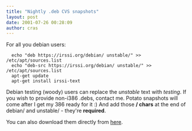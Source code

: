```yaml
---
title: "Nightly .deb CVS snapshots"
layout: post
date: 2001-07-26 00:28:09
author: cras
---
```

For all you debian users:

``` 
  echo "deb https://irssi.org/debian/ unstable/" >> /etc/apt/sources.list
  echo "deb-src https://irssi.org/debian/ unstable/" >> /etc/apt/sources.list
  apt-get update
  apt-get install irssi-text
```

Debian testing (woody) users can replace the *unstable* text with
*testing*. If you wish to provide non-i386 .debs, contact me. Potato
snapshots will come after I get my 386 ready for it :) And add those **/
chars** at the end of debian/ and unstable/ - they're **required**.

You can also download them directly from [here](/download).

